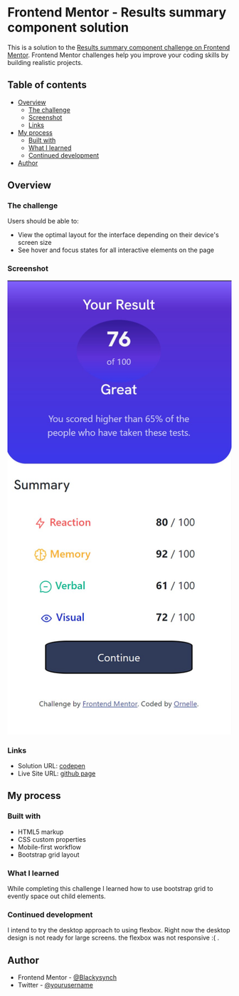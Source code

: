 # Frontend Mentor - Results summary component solution

This is a solution to the [Results summary component challenge on Frontend Mentor](https://www.frontendmentor.io/challenges/results-summary-component-CE_K6s0maV). Frontend Mentor challenges help you improve your coding skills by building realistic projects. 

## Table of contents

- [Overview](#overview)
  - [The challenge](#the-challenge)
  - [Screenshot](#screenshot)
  - [Links](#links)
- [My process](#my-process)
  - [Built with](#built-with)
  - [What I learned](#what-i-learned)
  - [Continued development](#continued-development)
- [Author](#author)

## Overview

### The challenge

Users should be able to:

- View the optimal layout for the interface depending on their device's screen size
- See hover and focus states for all interactive elements on the page

### Screenshot

![](./mobile-version.jpg)

### Links

- Solution URL: [codepen](https://codepen.io/ornelle/pen/gOQXrKX)
- Live Site URL: [github page](https://blackysynch.github.io/results-summary-component-main/)

## My process

### Built with

- HTML5 markup
- CSS custom properties
- Mobile-first workflow
- Bootstrap grid layout


### What I learned

While completing this challenge I learned how to use bootstrap grid to evently space out child elements.


### Continued development

I intend to try the desktop approach to using flexbox. Right now the desktop design is not ready for large screens. the flexbox was not responsive :( .


## Author

- Frontend Mentor - [@Blackysynch](https://www.frontendmentor.io/profile/Blackysynch)
- Twitter - [@yourusername](https://twitter.com/ornelle_o)

